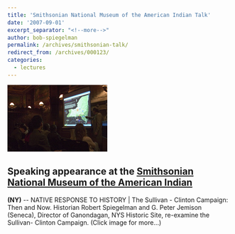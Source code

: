 ```yaml
---
title: 'Smithsonian National Museum of the American Indian Talk'
date: '2007-09-01'
excerpt_separator: "<!--more-->"
author: bob-spiegelman
permalink: /archives/smithsonian-talk/
redirect_from: /archives/000123/
categories:
  - lectures
---
```

[![Smithsonian lecture image](/images/thumbs/smiththumb.jpg)](/images/gallery/albums/smithsonian/CRW_7888.jpg)

## Speaking appearance at the [Smithsonian National Museum of the American Indian](http://www.nmai.si.edu/) 
**(NY)** -- NATIVE RESPONSE TO HISTORY | The Sullivan - Clinton Campaign: Then and Now. Historian Robert Spiegelman and G. Peter Jemison (Seneca), Director of Ganondagan, NYS Historic Site, re-examine the Sullivan- Clinton Campaign. (Click image for more...)
